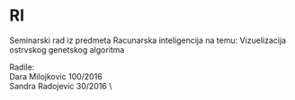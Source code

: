 # RI

Seminarski rad iz predmeta Racunarska inteligencija na temu: Vizuelizacija ostrvskog genetskog algoritma

Radile: \
Dara Milojkovic 100/2016 \
Sandra Radojevic 30/2016 \

